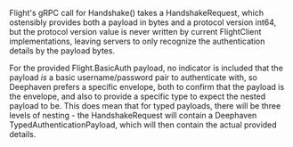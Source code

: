 Flight's gRPC call for Handshake() takes a HandshakeRequest, which ostensibly provides both a payload in bytes and a
protocol version int64, but the protocol version value is never written by current FlightClient implementations, leaving
servers to only recognize the authentication details by the payload bytes.

For the provided Flight.BasicAuth payload, no indicator is included that the payload _is_ a basic username/password pair
to authenticate with, so Deephaven prefers a specific envelope, both to confirm that the payload is the envelope, and
also to provide a specific type to expect the nested payload to be. This does mean that for typed payloads, there will
be three levels of nesting - the HandshakeRequest will contain a Deephaven TypedAuthenticationPayload, which will then
contain the actual provided details.

